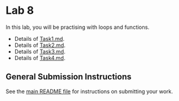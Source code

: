 # Lab 8

In this lab, you will be practising with loops and functions.

- Details of [Task1.md](task1/Task1.md).
- Details of [Task2.md](task2/Task2.md).
- Details of [Task3.md](task3/Task3.md).
- Details of [Task4.md](task4/Task4.md).

## General Submission Instructions

See the [main README file](../../README.md) for instructions on submitting your work.
